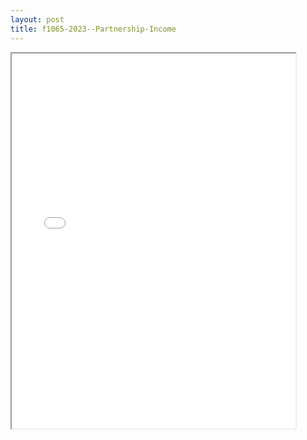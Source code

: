 ```yaml
---
layout: post
title: f1065-2023--Partnership-Income
---
```


<div class="pdf-container">
<iframe src="/ea/assets/pdfs/f1065-2023--Partnership-Income.pdf" height="600" width="90%" allowFullScreen="true"></iframe>
</div>

